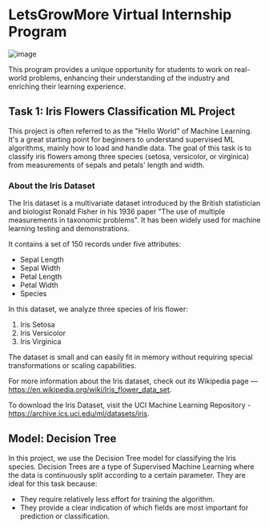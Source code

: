 # LetsGrowMore Virtual Internship Program

 ![image](https://github.com/vinay-852/LGMVIP-DataScience-1/assets/132639307/68879f61-bf43-4381-842e-cef0405278e8)

This program provides a unique opportunity for students to work on real-world problems, enhancing their understanding of the industry and enriching their learning experience.


## Task 1: Iris Flowers Classification ML Project

This project is often referred to as the "Hello World" of Machine Learning. It's a great starting point for beginners to understand supervised ML algorithms, mainly how to load and handle data. The goal of this task is to classify iris flowers among three species (setosa, versicolor, or virginica) from measurements of sepals and petals' length and width.

### About the Iris Dataset

The Iris dataset is a multivariate dataset introduced by the British statistician and biologist Ronald Fisher in his 1936 paper "The use of multiple measurements in taxonomic problems". It has been widely used for machine learning testing and demonstrations.

It contains a set of 150 records under five attributes:

- Sepal Length
- Sepal Width
- Petal Length
- Petal Width
- Species

In this dataset, we analyze three species of Iris flower:

1. Iris Setosa
2. Iris Versicolor
3. Iris Virginica

The dataset is small and can easily fit in memory without requiring special transformations or scaling capabilities.

For more information about the Iris dataset, check out its Wikipedia page — https://en.wikipedia.org/wiki/Iris_flower_data_set.

To download the Iris Dataset, visit the UCI Machine Learning Repository -https://archive.ics.uci.edu/ml/datasets/iris.
## Model: Decision Tree

In this project, we use the Decision Tree model for classifying the Iris species. Decision Trees are a type of Supervised Machine Learning where the data is continuously split according to a certain parameter. They are ideal for this task because:

- They require relatively less effort for training the algorithm.
- They provide a clear indication of which fields are most important for prediction or classification.

